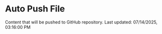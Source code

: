 # Auto Push File

Content that will be pushed to GitHub repository.
Last updated: 07/14/2025, 03:16:00 PM